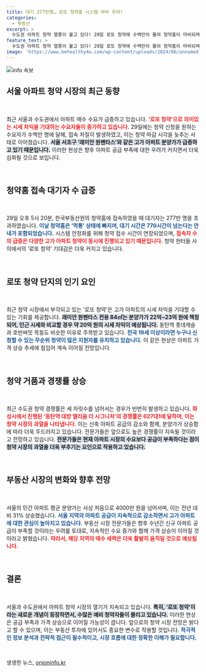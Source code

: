 ```yaml
---
title: 대기 277만명… 로또 청약홈 시스템 마비 우려!
categories:
  - 부동산
excerpt: >
  수도권 아파트 청약 열풍이 불고 있다! 29일 로또 청약에 수백만이 몰려 청약홈이 마비되며 접수 마감도 연장됐다. 시세 차익 기대감이 커지는 가운데, 청약 경쟁이 과열 양상으로 이어질 전망이다.
feature_text: >
  수도권 아파트 청약 열풍이 불고 있다! 29일 로또 청약에 수백만이 몰려 청약홈이 마비되며 접수 마감도 연장됐다. 시세 차익 기대감이 커지는 가운데, 청약 경쟁이 과열 양상으로 이어질 전망이다.
image: 'https://www.behealthy4u.com/wp-content/uploads/2024/06/unnamed-file.png'
---
```


<p><img src="https://www.behealthy4u.com/wp-content/uploads/2024/06/unnamed-file.png" alt="info 속보" /></p>

<h2 data-ke-size="size26">서울 아파트 청약 시장의 최근 동향</h2>

<p data-ke-size="size16">&nbsp;</p>  

<p>최근 서울과 수도권에서 아파트 매수 수요가 급증하고 있습니다. <b><span style="color: #ee2323;">‘로또 청약’으로 의미있는 시세 차익을 기대하는 수요자들이 증가하고 있습니다.</span></b> 29일에는 청약 신청을 원하는 수요자가  수백만 명에 달해, 접속 차질이 발생하였고, 이는 청약 마감 시각을 늦추는 사태로 이어졌습니다. <b><span style="background-color: #21538527;">서울 서초구 ‘래미안 원펜타스’와 같은 고가 아파트 분양가가 급증하고 있기 때문입니다.</span></b>   이러한 현상은 향후 아파트 공급 부족에 대한 우려가 커지면서 더욱 심화될 것으로 보입니다.  </p>

<p data-ke-size="size16">&nbsp;</p>

<h2 data-ke-size="size26">청약홈 접속 대기자 수 급증</h2>

<p data-ke-size="size16">&nbsp;</p>  

<p>29일 오후 5시 20분, 한국부동산원의 청약홈에 접속하였을 때 대기자는 277만 명을 초과하였습니다. <b><span style="color: #1a5490;">이날 청약홈은 ‘먹통’ 상태에 빠지며, 대기 시간은 770시간이 넘는다는 안내가 포함되었습니다.</span></b> 시스템 안정화를 위해 청약 접수 시간이 연장되었으며, <b><span style="color: #ee2323;">접속자 수의 급증은 다양한 고가 아파트 청약이 동시에 진행되고 있기 때문입니다.</span></b> 청약 헌터들 사이에서의 ‘로또 청약’ 기대감은 더욱 커지고 있습니다.  </p>

<p data-ke-size="size16">&nbsp;</p>

<h2 data-ke-size="size26">로또 청약 단지의 인기 요인</h2>

<p data-ke-size="size16">&nbsp;</p>  

<p>최근 청약 시장에서 부각되고 있는 '로또 청약'은 고가 아파트의 시세 차익을 기대할 수 있는 기회를 제공합니다. <b><span style="background-color: #21538527;">래미안 원펜타스 전용 84㎡는 분양가가 22억~23억 원에 책정되어, 인근 시세와 비교할 경우 약 20억 원의 시세 차익이 예상됩니다.</span></b> 동탄역 롯데캐슬과 호반써밋 목동도 비슷한 이유로 주목받고 있습니다. <b><span style="color: #1a5490;">전국 19세 이상이라면 누구나 신청할 수 있는 무순위 청약이 많은 지원자를 유치하고 있습니다.</span></b> 이 같은 현상은 아파트 가격 상승 추세에 힘입어 계속 이어질 전망입니다.  </p>

<p data-ke-size="size16">&nbsp;</p>

<h2 data-ke-size="size26">청약 거품과 경쟁률 상승</h2>

<p data-ke-size="size16">&nbsp;</p>  

<p>최근 수도권 청약 경쟁률은 세 자릿수를 넘어서는 경우가 빈번히 발생하고 있습니다. <b><span style="color: #ee2323;">화성시에서 진행된 ‘동탄역 대방 엘리움 더 시그니처’의 경쟁률은 627대1에 달하며, 이는 청약 시장의 과열을 나타냅니다.</span></b>  이는 신축 아파트 공급의 감소와 함께, 분양가가 상승함에 따라 더욱 두드러지고 있습니다. 전문가들은 앞으로도 높은 경쟁률이 지속될 것이라고 전망하고 있습니다. <b><span style="background-color: #21538527;">전문가들은 현재 아파트 시장의 수요보다 공급이 부족하다는 점이 청약 시장의 과열을 더욱 부추기는 요인으로 작용하고 있습니다.</span></b></p>

<p data-ke-size="size16">&nbsp;</p>

<h2 data-ke-size="size26">부동산 시장의 변화와 향후 전망</h2>

<p data-ke-size="size16">&nbsp;</p>  

<p>서울의 민간 아파트 평균 분양가는 사상 처음으로 4000만 원을 넘어서며, 이는 전년 대비 31% 상승했습니다. <b><span style="color: #1a5490;">서울 지역의 아파트 공급이 지속적으로 감소하면서 고가 아파트에 대한 관심이 높아지고 있습니다.</span></b> 부동산 시장 전문가들은 향후 수년간 신규 아파트 공급이 부족할 것이라는 우려를 토대로, 지속적인 수요 증가와 함께 가격 상승이 이어질 것이라고 밝혔습니다. <b><span style="color: #ee2323;">따라서, 해당 지역의 매수 세력은 더욱 활발히 움직일 것으로 예상됩니다.</span></b></p>

<p data-ke-size="size16">&nbsp;</p>

<h2 data-ke-size="size26">결론</h2>

<p data-ke-size="size16">&nbsp;</p>  

<p>서울과 수도권에서 아파트 청약 시장의 열기가 지속되고 있습니다. <b><span style="background-color: #21538527;">특히, ‘로또 청약’이라는 새로운 개념이 등장하면서, 수많은 예비 청약자들이 몰리고 있습니다.</span></b> 이러한 현상은 공급 부족과 가격 상승으로 이어질 가능성이 큽니다. 앞으로의 청약 시장 전망은 밝다고 할 수 있으며, 이는 부동산 투자에 있어서도 중요한 변수로 작용할 것입니다.  <b><span style="color: #1a5490;">적극적인 정보 분석과 전략적 접근이 필수적이고, 시장 흐름에 대한 정확한 이해가 필요합니다.</span></b></p>

<p data-ke-size="size16">&nbsp;</p>  
생생한 뉴스, <a href="https://onioninfo.kr" rel="dofollow">onioninfo.kr</a>


